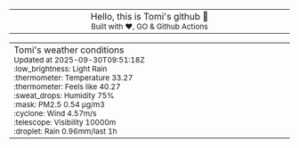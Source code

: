 
<div align="center">
<table>
<tbody>
<td align="center">
<img width="2000" height="0"><br>
Hello, this is Tomi's github 👋<br>
<sup>Built with ❤️, GO & Github Actions</sup><br>
<img width="2000" height="0">
</td>
</tbody>
</table>
</div>
<table>
<tbody>
<td align="left">
<img width="2000" height="0"><br>
Tomi's weather conditions<br>
<sup>Updated at 2025-09-30T09:51:18Z</sup><br>
<sup>:low_brightness: Light Rain</sup><br>
<sup>:thermometer: Temperature 33.27 </sup><br>
<sup>:thermometer: Feels like 40.27</sup><br>
<sup>:sweat_drops: Humidity 75%</sup><br>
<sup>:mask: PM2.5 0.54 μg/m3</sup><br>
<sup>:cyclone: Wind 4.57m/s </sup><br>
<sup>:telescope: Visibility 10000m </sup><br>
<sup>:droplet: Rain 0.96mm/last 1h </sup><br>
<img width="2000" height="0">
</td>
<td align="left">
<img width="2000" height="0"><br>
<br>
<img width="2000" height="0">
</td>
</tbody>
</table>
</div>
    